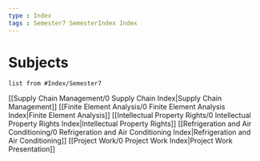 ```yaml
---
type : Index
tags : Semester7 SemesterIndex Index
---
```


# Subjects

```dataview
list from #Index/Semester7 
```
 [[Supply Chain Management/0 Supply Chain Index|Supply Chain Management]]
 [[Finite Element Analysis/0 Finite Element Analysis Index|Finite Element Analysis]]
 [[Intellectual Property Rights/0 Intellectual Property Rights Index|Intellectual Property Rights]]
 [[Refrigeration and Air Conditioning/0 Refrigeration and Air Conditioning Index|Refrigeration and Air Conditioning]]
 [[Project Work/0 Project Work Index|Project Work Presentation]]

